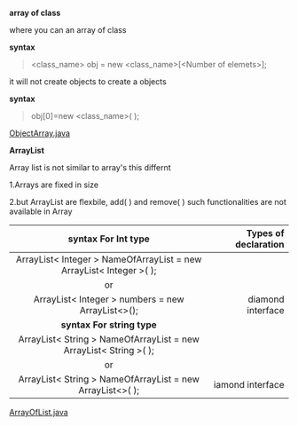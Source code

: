 **array of class**

where you can an array of class

**syntax**
> <class_name> obj = new <class_name>[\<Number of elemets>]; 

it will not create objects 
to create a objects 

**syntax**

> obj[0]=new <class_name>( );

  [ObjectArray.java ](https://github.com/brigisroy/work/blob/master/10.12.2019/ObjectArray.java)


**ArrayList**

Array list is not similar to array's this differnt

1.Arrays are fixed in size 

2.but ArrayList are flexbile, add( ) and remove( ) such functionalities are not available in Array

|**syntax For Int type**| Types of declaration|
|:---:|---:|
|ArrayList< Integer > NameOfArrayList = new ArrayList< Integer >( );|
|or| 
| ArrayList< Integer > numbers = new ArrayList<>();|diamond interface|
|**syntax For string type**|
|ArrayList< String > NameOfArrayList = new ArrayList< String >( );|
|or|
  |ArrayList< String > NameOfArrayList = new ArrayList<>( );| iamond interface|
  
  [ArrayOfList.java](https://github.com/brigisroy/work/blob/master/10.12.2019/ArrayOfList.java)
